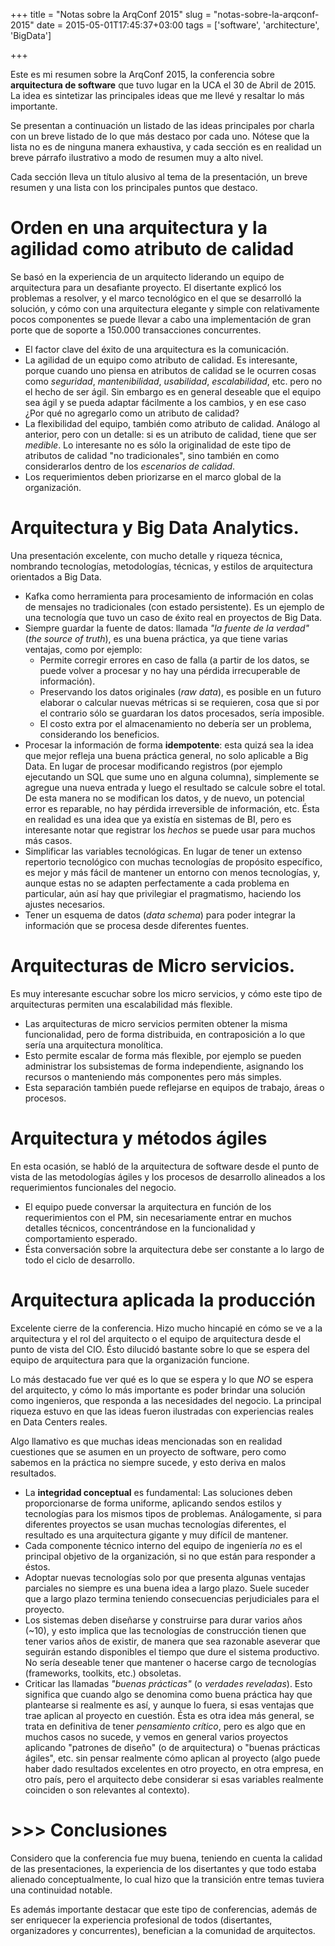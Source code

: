 +++
title = "Notas sobre la ArqConf 2015"
slug = "notas-sobre-la-arqconf-2015"
date = 2015-05-01T17:45:37+03:00
tags = ['software', 'architecture', 'BigData']

+++

Este es mi resumen sobre la ArqConf 2015, la conferencia sobre
**arquitectura de software** que tuvo lugar en la UCA el 30 de Abril de
2015. La idea es sintetizar las principales ideas que me llevé y
resaltar lo más importante.

Se presentan a continuación un listado de las ideas principales por
charla con un breve listado de lo que más destaco por cada uno. Nótese
que la lista no es de ninguna manera exhaustiva, y cada sección es en
realidad un breve párrafo ilustrativo a modo de resumen muy a alto
nivel.

Cada sección lleva un título alusivo al tema de la presentación, un
breve resumen y una lista con los principales puntos que destaco.

# Orden en una arquitectura y la agilidad como atributo de calidad

Se basó en la experiencia de un arquitecto liderando un equipo de
arquitectura para un desafiante proyecto. El disertante explicó los
problemas a resolver, y el marco tecnológico en el que se desarrolló la
solución, y cómo con una arquitectura elegante y simple con
relativamente pocos componentes se puede llevar a cabo una
implementación de gran porte que de soporte a 150.000 transacciones
concurrentes.

-   El factor clave del éxito de una arquitectura es la comunicación.
-   La agilidad de un equipo como atributo de calidad. Es interesante,
    porque cuando uno piensa en atributos de calidad se le ocurren cosas
    como *seguridad*, *mantenibilidad*, *usabilidad*, *escalabilidad*,
    etc. pero no el hecho de ser ágil. Sin embargo es en general
    deseable que el equipo sea ágil y se pueda adaptar fácilmente a los
    cambios, y en ese caso ¿Por qué no agregarlo como un atributo de
    calidad?
-   La flexibilidad del equipo, también como atributo de calidad.
    Análogo al anterior, pero con un detalle: si es un atributo de
    calidad, tiene que ser *medible*. Lo interesante no es sólo la
    originalidad de este tipo de atributos de calidad \"no
    tradicionales\", sino también en como considerarlos dentro de los
    *escenarios de calidad*.
-   Los requerimientos deben priorizarse en el marco global de la
    organización.

# Arquitectura y Big Data Analytics.

Una presentación excelente, con mucho detalle y riqueza técnica,
nombrando tecnologías, metodologías, técnicas, y estilos de arquitectura
orientados a Big Data.

-   Kafka como herramienta para procesamiento de información en colas de
    mensajes no tradicionales (con estado persistente). Es un ejemplo de
    una tecnología que tuvo un caso de éxito real en proyectos de Big
    Data.
-   Siempre guardar la fuente de datos: llamada *\"la fuente de la
    verdad\"* (*the source of truth*), es una buena práctica, ya que
    tiene varias ventajas, como por ejemplo:
    -   Permite corregir errores en caso de falla (a partir de los
        datos, se puede volver a procesar y no hay una pérdida
        irrecuperable de información).
    -   Preservando los datos originales (*raw data*), es posible en un
        futuro elaborar o calcular nuevas métricas si se requieren, cosa
        que si por el contrario sólo se guardaran los datos procesados,
        sería imposible.
    -   El costo extra por el almacenamiento no debería ser un problema,
        considerando los beneficios.
-   Procesar la información de forma **idempotente**: esta quizá sea la
    idea que mejor refleja una buena práctica general, no solo aplicable
    a Big Data. En lugar de procesar modificando registros (por ejemplo
    ejecutando un SQL que sume uno en alguna columna), simplemente se
    agregue una nueva entrada y luego el resultado se calcule sobre el
    total. De esta manera no se modifican los datos, y de nuevo, un
    potencial error es reparable, no hay pérdida irreversible de
    información, etc. Ésta en realidad es una idea que ya existía en
    sistemas de BI, pero es interesante notar que registrar los *hechos*
    se puede usar para muchos más casos.
-   Simplificar las variables tecnológicas. En lugar de tener un extenso
    repertorio tecnológico con muchas tecnologías de propósito
    específico, es mejor y más fácil de mantener un entorno con menos
    tecnologías, y, aunque estas no se adapten perfectamente a cada
    problema en particular, aún así hay que privilegiar el pragmatismo,
    haciendo los ajustes necesarios.
-   Tener un esquema de datos (*data schema*) para poder integrar la
    información que se procesa desde diferentes fuentes.

# Arquitecturas de Micro servicios.

Es muy interesante escuchar sobre los micro servicios, y cómo este tipo
de arquitecturas permiten una escalabilidad más flexible.

-   Las arquitecturas de micro servicios permiten obtener la misma
    funcionalidad, pero de forma distribuida, en contraposición a lo que
    sería una arquitectura monolítica.
-   Esto permite escalar de forma más flexible, por ejemplo se pueden
    administrar los subsistemas de forma independiente, asignando los
    recursos o manteniendo más componentes pero más simples.
-   Esta separación también puede reflejarse en equipos de trabajo,
    áreas o procesos.

# Arquitectura y métodos ágiles

En esta ocasión, se habló de la arquitectura de software desde el punto
de vista de las metodologías ágiles y los procesos de desarrollo
alineados a los requerimientos funcionales del negocio.

-   El equipo puede conversar la arquitectura en función de los
    requerimientos con el PM, sin necesariamente entrar en muchos
    detalles técnicos, concentrándose en la funcionalidad y
    comportamiento esperado.
-   Ésta conversación sobre la arquitectura debe ser constante a lo
    largo de todo el ciclo de desarrollo.

# Arquitectura aplicada la producción

Excelente cierre de la conferencia. Hizo mucho hincapié en cómo se ve a
la arquitectura y el rol del arquitecto o el equipo de arquitectura
desde el punto de vista del CIO. Ésto dilucidó bastante sobre lo que se
espera del equipo de arquitectura para que la organización funcione.

Lo más destacado fue ver qué es lo que se espera y lo que *NO* se espera
del arquitecto, y cómo lo más importante es poder brindar una solución
como ingenieros, que responda a las necesidades del negocio. La
principal riqueza estuvo en que las ideas fueron ilustradas con
experiencias reales en Data Centers reales.

Algo llamativo es que muchas ideas mencionadas son en realidad
cuestiones que se asumen en un proyecto de software, pero como sabemos
en la práctica no siempre sucede, y esto deriva en malos resultados.

-   La **integridad conceptual** es fundamental: Las soluciones deben
    proporcionarse de forma uniforme, aplicando sendos estilos y
    tecnologías para los mismos tipos de problemas. Análogamente, si
    para diferentes proyectos se usan muchas tecnologías diferentes, el
    resultado es una arquitectura gigante y muy difícil de mantener.
-   Cada componente técnico interno del equipo de ingeniería *no* es el
    principal objetivo de la organización, si no que están para
    responder a éstos.
-   Adoptar nuevas tecnologías solo por que presenta algunas ventajas
    parciales no siempre es una buena idea a largo plazo. Suele suceder
    que a largo plazo termina teniendo consecuencias perjudiciales para
    el proyecto.
-   Los sistemas deben diseñarse y construirse para durar varios años
    (\~10), y esto implica que las tecnologías de construcción tienen
    que tener varios años de existir, de manera que sea razonable
    aseverar que seguirán estando disponibles el tiempo que dure el
    sistema productivo. No sería deseable tener que mantener o hacerse
    cargo de tecnologías (frameworks, toolkits, etc.) obsoletas.
-   Criticar las llamadas *\"buenas prácticas\"* (o *verdades
    reveladas*). Esto significa que cuando algo se denomina como buena
    práctica hay que plantearse si realmente es así, y aunque lo fuera,
    si esas ventajas que trae aplican al proyecto en cuestión. Ésta es
    otra idea más general, se trata en definitiva de tener *pensamiento
    crítico*, pero es algo que en muchos casos no sucede, y vemos en
    general varios proyectos aplicando \"patrones de diseño\" (o de
    arquitectura) o \"buenas prácticas ágiles\", etc. sin pensar
    realmente cómo aplican al proyecto (algo puede haber dado resultados
    excelentes en otro proyecto, en otra empresa, en otro país, pero el
    arquitecto debe considerar si esas variables realmente coinciden o
    son relevantes al contexto).

# \>\>\> Conclusiones

Considero que la conferencia fue muy buena, teniendo en cuenta la
calidad de las presentaciones, la experiencia de los disertantes y que
todo estaba alienado conceptualmente, lo cual hizo que la transición
entre temas tuviera una continuidad notable.

Es además importante destacar que este tipo de conferencias, además de
ser enriquecer la experiencia profesional de todos (disertantes,
organizadores y concurrentes), benefician a la comunidad de arquitectos.
